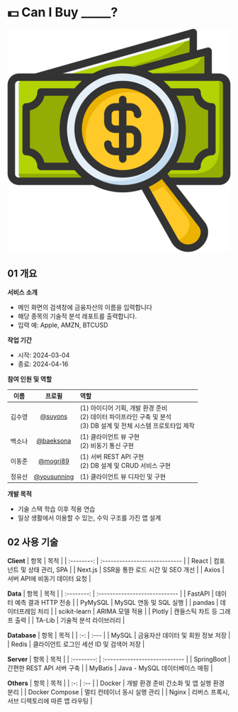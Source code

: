 # 💵 Can I Buy \_\_\_\_\_?

![canibuy icon](/docs/icon.png)

## 01 개요

**서비스 소개**

- 메인 화면의 검색창에 금융자산의 이름을 입력합니다
- 해당 종목의 기술적 분석 레포트를 출력합니다.
- 입력 예: Apple, AMZN, BTCUSD

**작업 기간**

- 시작: 2024-03-04
- 종료: 2024-04-16

**참여 인원 및 역할**

|  이름  |                    프로필                    | 역할                                                                                                                  |
| :----: | :------------------------------------------: | :-------------------------------------------------------------------------------------------------------------------- |
| 김수영 |     [@suyons](https://github.com/suyons)     | (1) 아이디어 기획, 개발 환경 준비<br>(2) 데이터 파이프라인 구축 및 분석<br>(3) DB 설계 및 전체 시스템 프로토타입 제작 |
| 백소나 |   [@baeksona](https://github.com/baeksona)   | (1) 클라이언트 뷰 구현<br>(2) 비동기 통신 구현                                                                        |
| 이동준 |    [@mogri89](https://github.com/mogri89)    | (1) 서버 REST API 구현<br>(2) DB 설계 및 CRUD 서비스 구현                                                             |
| 정유선 | [@yousunning](https://github.com/yousunning) | (1) 클라이언트 뷰 디자인 및 구현                                                                                      |

**개발 목적**

- 기술 스택 학습 이후 적용 연습
- 일상 생활에서 이용할 수 있는, 수익 구조를 가진 앱 설계

## 02 사용 기술

**Client**
| 항목 | 목적 |
| :--------: | :---------------------------- |
| React | 컴포넌트 및 상태 관리, SPA |
| Next.js | SSR을 통한 로드 시간 및 SEO 개선 |
| Axios | 서버 API에 비동기 데이터 요청 |

**Data**
| 항목 | 목적 |
| :--------: | :---------------------------- |
| FastAPI | 데이터 예측 결과 HTTP 전송 |
| PyMySQL | MySQL 연동 및 SQL 실행 |
| pandas | 데이터프레임 처리 |
| scikit-learn | ARIMA 모델 적용 |
| Plotly | 캔들스틱 차트 등 그래프 출력 |
| TA-Lib | 기술적 분석 라이브러리 |

**Database**
| 항목 | 목적 |
| :-: | :--- |
| MySQL | 금융자산 데이터 및 회원 정보 저장 |
| Redis | 클라이언트 로그인 세션 ID 및 검색어 저장 |

**Server**
| 항목 | 목적 |
| :--------: | :---------------------------- |
| SpringBoot | 간편한 REST API 서버 구축 |
| MyBatis | Java - MySQL 데이터베이스 매핑 |

**Others**
| 항목 | 목적 |
| :-: | :-- |
| Docker | 개발 환경 준비 간소화 및 앱 실행 환경 분리 |
| Docker Compose | 멀티 컨테이너 동시 실행 관리 |
| Nginx | 리버스 프록시, 서브 디렉토리에 따른 앱 라우팅 |
